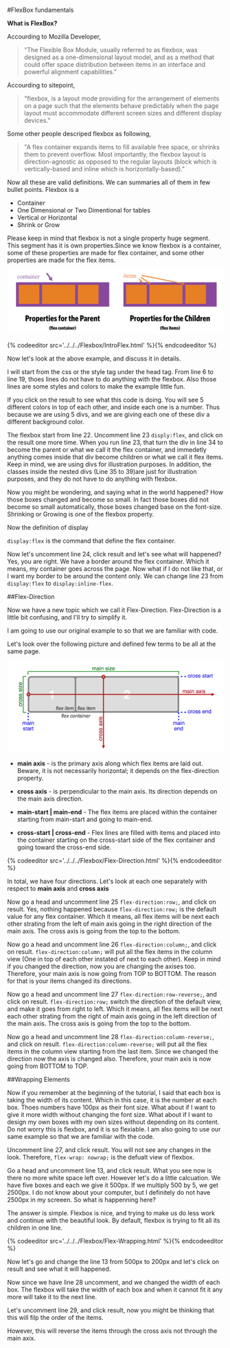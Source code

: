 #FlexBox fundamentals

**What is FlexBox?**

Accourding to Mozilla Developer,

 > "The Flexible Box Module, usually referred to as flexbox, was designed as a one-dimensional layout model, and as a method that could offer space distribution between items in an interface and powerful alignment capabilities."

Accourding to sitepoint, 

 > "flexbox, is a layout mode providing for the arrangement of elements on a page such that the elements behave predictably when the page layout must accommodate different screen sizes and different display devices."

Some other people descriped flexbox as following,

 > "A flex container expands items to fill available free space, or shrinks them to prevent overflow. Most importantly, the flexbox layout is direction-agnostic as opposed to the regular layouts (block which is vertically-based and inline which is horizontally-based)."

Now all these are valid definitions. We can summaries all of them in few bullet points. Flexbox is a
 * Container
 * One Dimensional or Two Dimentional for tables
 * Vertical or Horizontal
 * Shrink or Grow 

Please keep in mind that flexbox is not a single property huge segment. This segment has it is own properties.Since we know flexbox is a container, some of these properties are made for flex container, and some other properties are made for the flex items. 

![Flex Container and Items](images/flexContainerAndItems.png)

<section>
  {% codeeditor src='../../../Flexbox/IntroFlex.html' %}{% endcodeeditor %}
</section>

Now let's look at the above example, and discuss it in details.

I will start from the css or the style tag under the head tag. From line 6 to line 19, thoes lines do not have to do anything with the flexbox. Also those lines are some styles and colors to make the example little fun. 

If you click on the result to see what this code is doing. You will see 5 different colors in top of each other, and inside each one is a number. Thus because we are using 5 divs, and we are giving each one of these div a different background color. 

The flexbox start from line 22. Uncomment line 23 `disply:flex`, and click on the result one more time. 
When you run line 23, that turn the div in line 34 to become the parent or what we call it the flex container, and immedetly anything comes inside that div become children or what we call it flex items. Keep in mind, we are using divs for illustration purposes. In addition, the classes inside the nested divs (Line 35 to 39)are just for illustration purposes, and they do not have to do anything with flexbox. 

Now you might be wondering, and saying what in the world happened? How those boxes changed and become so small. In fact those boxes did not become so small automatically, those boxes changed base on the font-size. Shrinking or Growing is one of the flexbox property. 

Now the definition of display 

`display:flex` is the command that define the flex container. 

Now let's uncomment line 24, click result and let's see what will happened? Yes, you are right. We have a border around the flex container. Which it means, my container goes across the page. Now what if I do not like that, or I want my border to be around the content only. We can change line 23 from `display:flex` to `display:inline-flex`.

##Flex-Direction

Now we have a new topic which we call it Flex-Direction. Flex-Direction is a little bit confusing, and I'll try to simplify it. 

I am going to use our original example to so that we are familiar with code. 

Let's look over the following picture and defined few terms to be all at the same page. 

![Flex-Direction](images/FlexDirection.png)

* **main axis** - is the primary axis along which flex   items are laid out. Beware, it is not necessarily horizontal; it depends on the flex-direction property.

* **cross axis** - is perpendicular to the main axis. Its direction depends on the main axis direction.

* **main-start | main-end** - The flex items are placed within the container starting from main-start and going to main-end.

* **cross-start | cross-end** - Flex lines are filled with items and placed into the container starting on the cross-start side of the flex container and going toward the cross-end side.

<section>
  {% codeeditor src='../../../Flexbox/Flex-Direction.html' %}{% endcodeeditor %}
</section>

In total, we have four directions. Let's look at each one separately with respect to **main axis** and **cross axis**

Now go a head and uncomment line 25 `flex-direction:row;`, and click on result. Yes, nothing happened because `flex-direction:row;` is the default value for any flex container. Which it means, all flex items will be next each other strating from the left of main axis going in the right direction of the main axis. The cross axis is going from the top to the bottom. 

Now go a head and uncomment line 26 `flex-direction:column;`, and click on result. `flex-direction:column;` will put all the flex items in the column view (One in top of each other instated of next to each other). Keep in mind if you changed the direction, now you are changing the axises too. Therefore, your main axis is now going from TOP to BOTTOM. The reason for that is your items changed its directions.

Now go a head and uncomment line 27 `flex-direction:row-reverse;`, and click on result. `flex-direction:row;` switch the direction of the default view, and make it goes from right to left. Which it means, all flex items will be next each other strating from the right of main axis going in the left direction of the main axis. The cross axis is going from the top to the bottom.

Now go a head and uncomment line 28 `flex-direction:column-reverse;`, and click on result. `flex-direction:column-reverse;` will put all the flex items in the column view starting from the last item. Since we changed the direction now the axis is changed also. Therefore, your main axis is now going from BOTTOM to TOP. 

##Wrapping Elements

Now if you remember at the beginning of the tutorial, I said that each box is taking the width of its content. Which in this case, it is the number at each box. Thoes numbers have 100px as their font size. What about if I want to give it more width without changing the font size. What about if I want to design my own boxes with my own sizes without depending on its content. Do not worry this is flexbox, and it is so flexiable. I am also going to use our same example so that we are familiar with the code. 

Uncomment line 27, and click result. You will not see any changes in the look. Therefore, `flex-wrap: nowrap;` is the defualt view of flexbox. 

Go a head and uncomment line 13, and click result. What you see now is there no more white space left over. However let's do a little calcuation. We have five boxes and each we give it 500px. If we multiply 500 by 5, we get 2500px. I do not know about your computer, but I definitely do not have 2500px in my screeen. So what is happenning here? 

The answer is simple. Flexbox is nice, and trying to make us do less work and continue with the beautiful look. By default, flexbox is trying to fit all its children in one line.

<section>
  {% codeeditor src='../../../Flexbox/Flex-Wrapping.html' %}{% endcodeeditor %}
</section>

Now let's go and change the line 13 from 500px to 200px and let's click on result and see what it will happened. 

Now since we have line 28 uncomment, and we changed the width of each box. The flexbox will take the width of each box and when it cannot fit it any more will take it to the next line. 

Let's uncomment line 29, and click result, now you might be thinking that this will filp the order of the items. 

However, this will reverse the items through the cross axis not through the main axix. 


